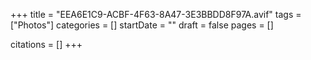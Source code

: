 +++
title = "EEA6E1C9-ACBF-4F63-8A47-3E3BBDD8F97A.avif"
tags = ["Photos"]
categories = []
startDate = ""
draft = false
pages = []

citations = []
+++
